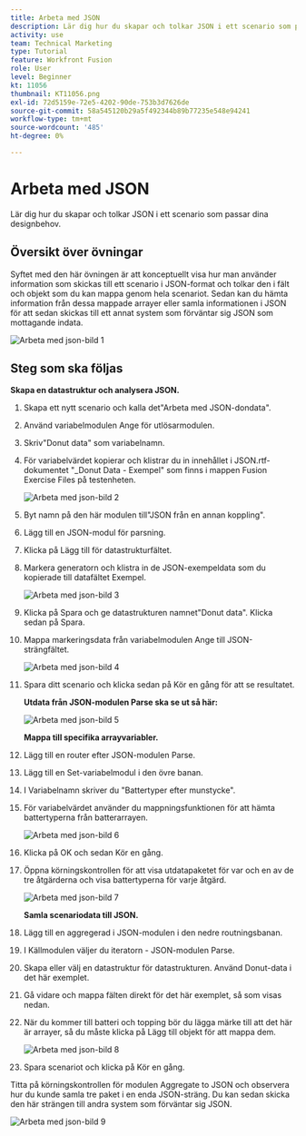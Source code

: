 ```yaml
---
title: Arbeta med JSON
description: Lär dig hur du skapar och tolkar JSON i ett scenario som passar dina designbehov.
activity: use
team: Technical Marketing
type: Tutorial
feature: Workfront Fusion
role: User
level: Beginner
kt: 11056
thumbnail: KT11056.png
exl-id: 72d5159e-72e5-4202-90de-753b3d7626de
source-git-commit: 58a545120b29a5f492344b89b77235e548e94241
workflow-type: tm+mt
source-wordcount: '485'
ht-degree: 0%

---
```


# Arbeta med JSON

Lär dig hur du skapar och tolkar JSON i ett scenario som passar dina designbehov.

## Översikt över övningar

Syftet med den här övningen är att konceptuellt visa hur man använder information som skickas till ett scenario i JSON-format och tolkar den i fält och objekt som du kan mappa genom hela scenariot. Sedan kan du hämta information från dessa mappade arrayer eller samla informationen i JSON för att sedan skickas till ett annat system som förväntar sig JSON som mottagande indata.

![Arbeta med json-bild 1](../12-exercises/assets/working-with-json-walkthrough-1.png)

## Steg som ska följas

**Skapa en datastruktur och analysera JSON.**

1. Skapa ett nytt scenario och kalla det&quot;Arbeta med JSON-dondata&quot;.
1. Använd variabelmodulen Ange för utlösarmodulen.
1. Skriv&quot;Donut data&quot; som variabelnamn.
1. För variabelvärdet kopierar och klistrar du in innehållet i JSON.rtf-dokumentet &quot;_Donut Data - Exempel&quot; som finns i mappen Fusion Exercise Files på testenheten.

   ![Arbeta med json-bild 2](../12-exercises/assets/working-with-json-walkthrough-2.png)

1. Byt namn på den här modulen till&quot;JSON från en annan koppling&quot;.
1. Lägg till en JSON-modul för parsning.
1. Klicka på Lägg till för datastrukturfältet.
1. Markera generatorn och klistra in de JSON-exempeldata som du kopierade till datafältet Exempel.

   ![Arbeta med json-bild 3](../12-exercises/assets/working-with-json-walkthrough-3.png)

1. Klicka på Spara och ge datastrukturen namnet&quot;Donut data&quot;. Klicka sedan på Spara.
1. Mappa markeringsdata från variabelmodulen Ange till JSON-strängfältet.

   ![Arbeta med json-bild 4](../12-exercises/assets/working-with-json-walkthrough-4.png)

1. Spara ditt scenario och klicka sedan på Kör en gång för att se resultatet.

   **Utdata från JSON-modulen Parse ska se ut så här:**

   ![Arbeta med json-bild 5](../12-exercises/assets/working-with-json-walkthrough-5.png)

   **Mappa till specifika arrayvariabler.**

1. Lägg till en router efter JSON-modulen Parse.
1. Lägg till en Set-variabelmodul i den övre banan.
1. I Variabelnamn skriver du &quot;Battertyper efter munstycke&quot;.
1. För variabelvärdet använder du mappningsfunktionen för att hämta battertyperna från batterarrayen.

   ![Arbeta med json-bild 6](../12-exercises/assets/working-with-json-walkthrough-6.png)

1. Klicka på OK och sedan Kör en gång.
1. Öppna körningskontrollen för att visa utdatapaketet för var och en av de tre åtgärderna och visa battertyperna för varje åtgärd.

   ![Arbeta med json-bild 7](../12-exercises/assets/working-with-json-walkthrough-7.png)

   **Samla scenariodata till JSON.**

1. Lägg till en aggregerad i JSON-modulen i den nedre routningsbanan.
1. I Källmodulen väljer du iteratorn - JSON-modulen Parse.
1. Skapa eller välj en datastruktur för datastrukturen. Använd Donut-data i det här exemplet.
1. Gå vidare och mappa fälten direkt för det här exemplet, så som visas nedan.
1. När du kommer till batteri och topping bör du lägga märke till att det här är arrayer, så du måste klicka på Lägg till objekt för att mappa dem.

   ![Arbeta med json-bild 8](../12-exercises/assets/working-with-json-walkthrough-8.png)

1. Spara scenariot och klicka på Kör en gång.

Titta på körningskontrollen för modulen Aggregate to JSON och observera hur du kunde samla tre paket i en enda JSON-sträng. Du kan sedan skicka den här strängen till andra system som förväntar sig JSON.

![Arbeta med json-bild 9](../12-exercises/assets/working-with-json-walkthrough-9.png)
